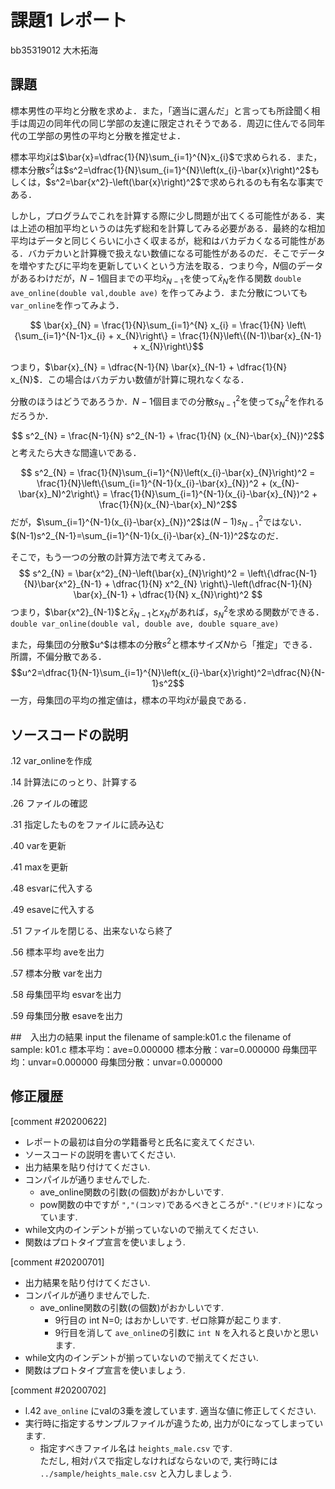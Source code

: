 # 課題1 レポート

bb35319012 大木拓海

## 課題

標本男性の平均と分散を求めよ．また，「適当に選んだ」と言っても所詮聞く相手は周辺の同年代の同じ学部の友達に限定されそうである．周辺に住んでる同年代の工学部の男性の平均と分散を推定せよ．
   
標本平均$\bar{x}$は$\bar{x}=\dfrac{1}{N}\sum_{i=1}^{N}x_{i}$で求められる．また，標本分散$s^2$は$s^2=\dfrac{1}{N}\sum_{i=1}^{N}\left(x_{i}-\bar{x}\right)^2$もしくは，$s^2=\bar{x^2}-\left(\bar{x}\right)^2$で求められるのも有名な事実である．

しかし，プログラムでこれを計算する際に少し問題が出てくる可能性がある．実は上述の相加平均というのは先ず総和を計算してみる必要がある．最終的な相加平均はデータと同じくらいに小さく収まるが，総和はバカデカくなる可能性がある．バカデカいと計算機で扱えない数値になる可能性があるのだ．そこでデータを増やすたびに平均を更新していくという方法を取る．つまり今，$N$個のデータがあるわけだが，$N-1$個目までの平均$\bar{x}_{N-1}$を使って$\bar{x}_{N}$を作る関数 `double ave_online(double val,double ave)` を作ってみよう．また分散についても `var_online`を作ってみよう．
   
$$ \bar{x}_{N} = \frac{1}{N}\sum_{i=1}^{N} x_{i} = \frac{1}{N} \left\{\sum_{i=1}^{N-1}x_{i} + x_{N}\right\} = \frac{1}{N}\left\{(N-1)\bar{x}_{N-1} + x_{N}\right\}$$
   
つまり，$\bar{x}_{N} = \dfrac{N-1}{N} \bar{x}_{N-1} + \dfrac{1}{N} x_{N}$．この場合はバカデカい数値が計算に現れなくなる．
   
分散のほうはどうであろうか．$N-1$個目までの分散$s^2_{N-1}$を使って$s^2_{N}$を作れるだろうか．
   
$$ s^2_{N} = \frac{N-1}{N} s^2_{N-1} + \frac{1}{N} (x_{N}-\bar{x}_{N})^2$$
と考えたら大きな間違いである．
   
$$ s^2_{N} = \frac{1}{N}\sum_{i=1}^{N}\left(x_{i}-\bar{x}_{N}\right)^2 = \frac{1}{N}\left\{\sum_{i=1}^{N-1}(x_{i}-\bar{x}_{N})^2 + (x_{N}-\bar{x}_N)^2\right\} = \frac{1}{N}\sum_{i=1}^{N-1}(x_{i}-\bar{x}_{N})^2 + \frac{1}{N}(x_{N}-\bar{x}_N)^2$$
だが，$\sum_{i=1}^{N-1}(x_{i}-\bar{x}_{N})^2$は$(N-1)s^2_{N-1}$ではない．$(N-1)s^2_{N-1}=\sum_{i=1}^{N-1}(x_{i}-\bar{x}_{N-1})^2$なのだ．

そこで，もう一つの分散の計算方法で考えてみる．
$$ s^2_{N} = \bar{x^2}_{N}-\left(\bar{x}_{N}\right)^2 = \left\{\dfrac{N-1}{N}\bar{x^2}_{N-1} + \dfrac{1}{N} x^2_{N} \right\}-\left(\dfrac{N-1}{N} \bar{x}_{N-1} + \dfrac{1}{N} x_{N}\right)^2 $$
つまり，$\bar{x^2}_{N-1}$と$\bar{x}_{N-1}$と$x_{N}$があれば，$s^2_{N}$を求める関数ができる．`double var_online(double val, double ave, double square_ave)`

また，母集団の分散$u^$は標本の分散$s^2$と標本サイズ$N$から「推定」できる．所謂，不偏分散である．
$$u^2=\dfrac{1}{N-1}\sum_{i=1}^{N}\left(x_{i}-\bar{x}\right)^2=\dfrac{N}{N-1}s^2$$
一方，母集団の平均の推定値は，標本の平均$\bar{x}$が最良である．

## ソースコードの説明
.12 var_onlineを作成

.14 計算法にのっとり、計算する

.26 ファイルの確認

.31 指定したものをファイルに読み込む

.40 varを更新

.41 maxを更新

.48 esvarに代入する

.49 esaveに代入する

.51 ファイルを閉じる、出来ないなら終了

.56 標本平均 aveを出力

.57 標本分散 varを出力

.58 母集団平均 esvarを出力

.59 母集団分散 esaveを出力

##　入出力の結果
input the filename of sample:k01.c
the filename of sample: k01.c
標本平均：ave=0.000000
標本分散：var=0.000000
母集団平均：unvar=0.000000
母集団分散：unvar=0.000000

## 修正履歴
[comment #20200622]
- レポートの最初は自分の学籍番号と氏名に変えてください.
- ソースコードの説明を書いてください.
- 出力結果を貼り付けてください. 
- コンパイルが通りませんでした. 
    - ave_online関数の引数(の個数)がおかしいです.
    - pow関数の中ですが `","(コンマ)`であるべきところが`"."(ピリオド)`になっています. 
- while文内のインデントが揃っていないので揃えてください. 
- 関数はプロトタイプ宣言を使いましょう. 


[comment #20200701]
- 出力結果を貼り付けてください. 
- コンパイルが通りませんでした. 
    - ave_online関数の引数(の個数)がおかしいです.
        - 9行目の int N=0; はおかしいです. ゼロ除算が起こります. 
        - 9行目を消して `ave_online`の引数に `int N` を入れると良いかと思います. 
- while文内のインデントが揃っていないので揃えてください. 
- 関数はプロトタイプ宣言を使いましょう.

[comment #20200702]
- l.42 `ave_online` にvalの3乗を渡しています. 適当な値に修正してください. 
- 実行時に指定するサンプルファイルが違うため, 出力が0になってしまっています. 
    - 指定すべきファイル名は `heights_male.csv` です.  
    ただし, 相対パスで指定しなければならないので, 実行時には  
    `../sample/heights_male.csv` と入力しましょう. 
    